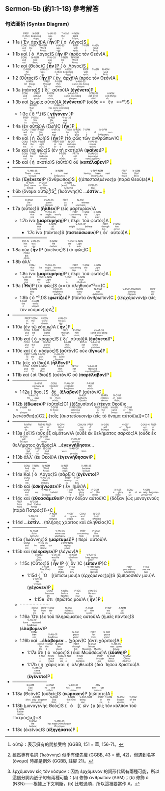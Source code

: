 ## Sermon-5b (約1:1-18) 參考解答

### 句法圖析 (Syntax Diagram)

- 1:1a (<RUBY><ruby><ruby>Ἐν<rt>ἐν</rt></ruby><rt>In [the]</rt></ruby><rt>PREP</rt></RUBY> <RUBY><ruby><ruby>ἀρχῇ<rt>ἀρχή</rt></ruby><rt>beginning</rt></ruby><rt>N-DSF</rt></RUBY>)A (<RUBY><ruby><ruby><strong><strong>ἦν</strong></strong><rt>εἰμί</rt></ruby><rt>was</rt></ruby><rt>V-IAI-3S</rt></RUBY>)P (<RUBY><ruby><ruby>ὁ<rt>ὁ</rt></ruby><rt>the</rt></ruby><rt>T-NSM</rt></RUBY> <RUBY><ruby><ruby>Λόγος<rt>λόγος</rt></ruby><rt>Word</rt></ruby><rt>N-NSM</rt></RUBY>)S <mark class="pm">,</mark>
- 1:1b <RUBY><ruby><ruby>καὶ<rt>καί</rt></ruby><rt>and</rt></ruby><rt>CONJ</rt></RUBY> (<RUBY><ruby><ruby>ὁ<rt>ὁ</rt></ruby><rt>the</rt></ruby><rt>T-NSM</rt></RUBY> <RUBY><ruby><ruby>Λόγος<rt>λόγος</rt></ruby><rt>Word</rt></ruby><rt>N-NSM</rt></RUBY>)S (<RUBY><ruby><ruby><strong><strong>ἦν</strong></strong><rt>εἰμί</rt></ruby><rt>was</rt></ruby><rt>V-IAI-3S</rt></RUBY>)P (<RUBY><ruby><ruby>πρὸς<rt>πρός</rt></ruby><rt>with</rt></ruby><rt>PREP</rt></RUBY> <RUBY><ruby><ruby>τὸν<rt>ὁ</rt></ruby><rt>-</rt></ruby><rt>T-ASM</rt></RUBY> <RUBY><ruby><ruby>Θεόν<rt>θεός</rt></ruby><rt>God</rt></ruby><rt>N-ASM</rt></RUBY>)A <mark class="pm">,</mark>
- 1:1c <RUBY><ruby><ruby>καὶ<rt>καί</rt></ruby><rt>and</rt></ruby><rt>CONJ</rt></RUBY> (<RUBY><ruby><ruby>Θεὸς<rt>θεός</rt></ruby><rt>God</rt></ruby><rt>N-NSM</rt></RUBY>)C (<RUBY><ruby><ruby><strong><strong>ἦν</strong></strong><rt>εἰμί</rt></ruby><rt>was</rt></ruby><rt>V-IAI-3S</rt></RUBY>)P (<RUBY><ruby><ruby>ὁ<rt>ὁ</rt></ruby><rt>the</rt></ruby><rt>T-NSM</rt></RUBY> <RUBY><ruby><ruby>Λόγος<rt>λόγος</rt></ruby><rt>Word</rt></ruby><rt>N-NSM</rt></RUBY>)S <mark class="pm">.</mark> 
- 1:2 (<RUBY><ruby><ruby>Οὗτος<rt>οὗτος</rt></ruby><rt>He</rt></ruby><rt>D-NSM</rt></RUBY>)S (<RUBY><ruby><ruby><strong><strong>ἦν</strong></strong><rt>εἰμί</rt></ruby><rt>was</rt></ruby><rt>V-IAI-3S</rt></RUBY>)P (<RUBY><ruby><ruby>ἐν<rt>ἐν</rt></ruby><rt>in [the]</rt></ruby><rt>PREP</rt></RUBY> <RUBY><ruby><ruby>ἀρχῇ<rt>ἀρχή</rt></ruby><rt>beginning</rt></ruby><rt>N-DSF</rt></RUBY>)A (<RUBY><ruby><ruby>πρὸς<rt>πρός</rt></ruby><rt>with</rt></ruby><rt>PREP</rt></RUBY> <RUBY><ruby><ruby>τὸν<rt>ὁ</rt></ruby><rt>-</rt></ruby><rt>T-ASM</rt></RUBY> <RUBY><ruby><ruby>Θεόν<rt>θεός</rt></ruby><rt>God</rt></ruby><rt>N-ASM</rt></RUBY>)A <mark class="pm">.</mark> 
- 1:3a (<RUBY><ruby><ruby>πάντα<rt>πᾶς</rt></ruby><rt>All things</rt></ruby><rt>A-NPN</rt></RUBY>)S (<RUBY><ruby><ruby>δι᾽<rt>διά</rt></ruby><rt>through</rt></ruby><rt>PREP</rt></RUBY> <RUBY><ruby><ruby>αὐτοῦ<rt>αὐτός</rt></ruby><rt>Him</rt></ruby><rt>P-GSM</rt></RUBY>)A (<RUBY><ruby><ruby><strong><strong>ἐγένετο</strong></strong><rt>γίνομαι</rt></ruby><rt>came into being</rt></ruby><rt>V-AMI-3S</rt></RUBY>)P <mark class="pm">,</mark>
- 1:3b <RUBY><ruby><ruby>καὶ<rt>καί</rt></ruby><rt>and</rt></ruby><rt>CONJ</rt></RUBY> (<RUBY><ruby><ruby>χωρὶς<rt>χωρίς</rt></ruby><rt>without</rt></ruby><rt>PREP</rt></RUBY> <RUBY><ruby><ruby>αὐτοῦ<rt>αὐτός</rt></ruby><rt>Him</rt></ruby><rt>P-GSM</rt></RUBY>)A (<RUBY><ruby><ruby><strong><strong>ἐγένετο</strong></strong><rt>γίνομαι</rt></ruby><rt>came into being</rt></ruby><rt>V-AMI-3S</rt></RUBY>)P (<RUBY><ruby><ruby>οὐδὲ<rt>οὐδέ</rt></ruby><rt>not even</rt></ruby><rt>CONJ-N</rt></RUBY> ==<RUBY><ruby><ruby>ἕν<rt>εἷς</rt></ruby><rt>one [thing]</rt></ruby><rt>A-NSN</rt></RUBY>==°¹)S <mark class="pm">.</mark> 
	- 1:3c (<RUBY><ruby><ruby>ὃ<rt>ὅς</rt></ruby><rt>that</rt></ruby><rt>R-NSN</rt></RUBY>°¹⮥)S (<RUBY><ruby><ruby><strong><strong>γέγονεν</strong></strong><rt>γίνομαι</rt></ruby><rt>has come into being</rt></ruby><rt>V-RAI-3S</rt></RUBY>)P 
- 1:4a (<RUBY><ruby><ruby>ἐν<rt>ἐν</rt></ruby><rt>In</rt></ruby><rt>PREP</rt></RUBY> <RUBY><ruby><ruby>αὐτῷ<rt>αὐτός</rt></ruby><rt>Him</rt></ruby><rt>P-DSM</rt></RUBY>)A (<RUBY><ruby><ruby>ζωὴ<rt>ζωή</rt></ruby><rt>life</rt></ruby><rt>N-NSF</rt></RUBY>)C (<RUBY><ruby><ruby><strong><strong>ἦν</strong></strong><rt>εἰμί</rt></ruby><rt>was</rt></ruby><rt>V-IAI-3S</rt></RUBY>)P <mark class="pm">,</mark>
- 1:4b <RUBY><ruby><ruby>καὶ<rt>καί</rt></ruby><rt>and</rt></ruby><rt>CONJ</rt></RUBY> (<RUBY><ruby><ruby>ἡ<rt>ὁ</rt></ruby><rt>the</rt></ruby><rt>T-NSF</rt></RUBY> <RUBY><ruby><ruby>ζωὴ<rt>ζωή</rt></ruby><rt>life</rt></ruby><rt>N-NSF</rt></RUBY>)S (<RUBY><ruby><ruby><strong><strong>ἦν</strong></strong><rt>εἰμί</rt></ruby><rt>was</rt></ruby><rt>V-IAI-3S</rt></RUBY>)P (<RUBY><ruby><ruby>τὸ<rt>ὁ</rt></ruby><rt>the</rt></ruby><rt>T-NSN</rt></RUBY> <RUBY><ruby><ruby>φῶς<rt>φῶς</rt></ruby><rt>light</rt></ruby><rt>N-NSN</rt></RUBY> <RUBY><ruby><ruby>τῶν<rt>ὁ</rt></ruby><rt>-</rt></ruby><rt>T-GPM</rt></RUBY> <RUBY><ruby><ruby>ἀνθρώπων<rt>ἄνθρωπος</rt></ruby><rt>of men</rt></ruby><rt>N-GPM</rt></RUBY>)C <mark class="pm">·</mark> 
- 1:5a <RUBY><ruby><ruby>καὶ<rt>καί</rt></ruby><rt>And</rt></ruby><rt>CONJ</rt></RUBY> (<RUBY><ruby><ruby>τὸ<rt>ὁ</rt></ruby><rt>the</rt></ruby><rt>T-NSN</rt></RUBY> <RUBY><ruby><ruby>φῶς<rt>φῶς</rt></ruby><rt>Light</rt></ruby><rt>N-NSN</rt></RUBY>)S (<RUBY><ruby><ruby>ἐν<rt>ἐν</rt></ruby><rt>in</rt></ruby><rt>PREP</rt></RUBY> <RUBY><ruby><ruby>τῇ<rt>ὁ</rt></ruby><rt>the</rt></ruby><rt>T-DSF</rt></RUBY> <RUBY><ruby><ruby>σκοτίᾳ<rt>σκοτία</rt></ruby><rt>darkness</rt></ruby><rt>N-DSF</rt></RUBY>)A (<RUBY><ruby><ruby><strong><strong>φαίνει</strong></strong><rt>φαίνω</rt></ruby><rt>shines</rt></ruby><rt>V-PAI-3S</rt></RUBY>)P <mark class="pm">,</mark>
- 1:5b <RUBY><ruby><ruby>καὶ<rt>καί</rt></ruby><rt>and</rt></ruby><rt>CONJ</rt></RUBY> (<RUBY><ruby><ruby>ἡ<rt>ὁ</rt></ruby><rt>the</rt></ruby><rt>T-NSF</rt></RUBY> <RUBY><ruby><ruby>σκοτία<rt>σκοτία</rt></ruby><rt>darkness</rt></ruby><rt>N-NSF</rt></RUBY>)S (<RUBY><ruby><ruby>αὐτὸ<rt>αὐτός</rt></ruby><rt>it</rt></ruby><rt>P-ASN</rt></RUBY>)C <RUBY><ruby><ruby>οὐ<rt>οὐ</rt></ruby><rt>not</rt></ruby><rt>PRT-N</rt></RUBY> (<RUBY><ruby><ruby><strong><strong>κατέλαβεν</strong></strong><rt>καταλαμβάνω</rt></ruby><rt>overcame</rt></ruby><rt>V-AAI-3S</rt></RUBY>)P <mark class="pm">.</mark>
- ————————
- 1:6a (<RUBY><ruby><ruby><strong><strong>Ἐγένετο</strong></strong><rt>γίνομαι</rt></ruby><rt>There came</rt></ruby><rt>V-AMI-3S</rt></RUBY>)P (<RUBY><ruby><ruby>ἄνθρωπος<rt>ἄνθρωπος</rt></ruby><rt>a man</rt></ruby><rt>N-NSM</rt></RUBY>)S <mark class="pm">,</mark> {(<RUBY><ruby><ruby><em><em>ἀπεσταλμένος</em></em><rt>ἀποστέλλω</rt></ruby><rt>having been sent</rt></ruby><rt>V-RPP-NSM</rt></RUBY>)p (<RUBY><ruby><ruby>παρὰ<rt>παρά</rt></ruby><rt>from</rt></ruby><rt>PREP</rt></RUBY> <RUBY><ruby><ruby>Θεοῦ<rt>θεός</rt></ruby><rt>God</rt></ruby><rt>N-GSM</rt></RUBY>)a}A <mark class="pm">,</mark> 
- 1:6b (<RUBY><ruby><ruby>ὄνομα<rt>ὄνομα</rt></ruby><rt>[the] name</rt></ruby><rt>N-NSN</rt></RUBY> <RUBY><ruby><ruby>αὐτῷ<rt>αὐτός</rt></ruby><rt>to Him</rt></ruby><rt>P-DSM</rt></RUBY>[^1])S[^2] (<RUBY><ruby><ruby>Ἰωάννης<rt>Ἰωάννης</rt></ruby><rt>[was] John</rt></ruby><rt>N-NSM</rt></RUBY>)C ...<RUBY><ruby><strong>ἐστὶν</strong><rt>εἰμί</rt></ruby><rt>V-PAI-3S</rt></RUBY>... <mark class="pm">·</mark>
- ————————
- 1:7a (<RUBY><ruby><ruby>οὗτος<rt>οὗτος</rt></ruby><rt>He</rt></ruby><rt>D-NSM</rt></RUBY>)S (<RUBY><ruby><ruby><strong><strong>ἦλθεν</strong></strong><rt>ἔρχομαι</rt></ruby><rt>came</rt></ruby><rt>V-AAI-3S</rt></RUBY>)P (<RUBY><ruby><ruby>εἰς<rt>εἰς</rt></ruby><rt>as</rt></ruby><rt>PREP</rt></RUBY> <RUBY><ruby><ruby>μαρτυρίαν<rt>μαρτυρία</rt></ruby><rt>a witness</rt></ruby><rt>N-ASF</rt></RUBY>)A
	- 1:7b <RUBY><ruby><ruby>ἵνα<rt>ἵνα</rt></ruby><rt>that</rt></ruby><rt>CONJ</rt></RUBY> (<RUBY><ruby><ruby><strong><strong>μαρτυρήσῃ</strong></strong><rt>μαρτυρέω</rt></ruby><rt>he might testify</rt></ruby><rt>V-AAS-3S</rt></RUBY>)P (<RUBY><ruby><ruby>περὶ<rt>περί</rt></ruby><rt>concerning</rt></ruby><rt>PREP</rt></RUBY> <RUBY><ruby><ruby>τοῦ<rt>ὁ</rt></ruby><rt>the</rt></ruby><rt>T-GSN</rt></RUBY> <RUBY><ruby><ruby>φωτός<rt>φῶς</rt></ruby><rt>Light</rt></ruby><rt>N-GSN</rt></RUBY>)A <mark class="pm">,</mark>
		- 1:7c <RUBY><ruby><ruby>ἵνα<rt>ἵνα</rt></ruby><rt>that</rt></ruby><rt>CONJ</rt></RUBY> (<RUBY><ruby><ruby>πάντες<rt>πᾶς</rt></ruby><rt>all</rt></ruby><rt>A-NPM</rt></RUBY>)S (<RUBY><ruby><ruby><strong><strong>πιστεύσωσιν</strong></strong><rt>πιστεύω</rt></ruby><rt>might believe</rt></ruby><rt>V-AAS-3P</rt></RUBY>)P (<RUBY><ruby><ruby>δι᾽<rt>διά</rt></ruby><rt>through</rt></ruby><rt>PREP</rt></RUBY> <RUBY><ruby><ruby>αὐτοῦ<rt>αὐτός</rt></ruby><rt>him</rt></ruby><rt>P-GSM</rt></RUBY>)A <mark class="pm">.</mark> 
- ————————
- 1:8a <RUBY><ruby><ruby>οὐκ<rt>οὐ</rt></ruby><rt>Not</rt></ruby><rt>PRT-N</rt></RUBY> (<RUBY><ruby><ruby><strong><strong>ἦν</strong></strong><rt>εἰμί</rt></ruby><rt>was</rt></ruby><rt>V-IAI-3S</rt></RUBY>)P (<RUBY><ruby><ruby>ἐκεῖνος<rt>ἐκεῖνος</rt></ruby><rt>He</rt></ruby><rt>D-NSM</rt></RUBY>)S (<RUBY><ruby><ruby>τὸ<rt>ὁ</rt></ruby><rt>the</rt></ruby><rt>T-NSN</rt></RUBY> <RUBY><ruby><ruby>φῶς<rt>φῶς</rt></ruby><rt>Light</rt></ruby><rt>N-NSN</rt></RUBY>)C <mark class="pm">,</mark>
- 1:8b <RUBY><ruby><ruby>ἀλλ᾽<rt>ἀλλά</rt></ruby><rt>but</rt></ruby><rt>CONJ</rt></RUBY>
	- 1:8c <RUBY><ruby><ruby>ἵνα<rt>ἵνα</rt></ruby><rt>that</rt></ruby><rt>CONJ</rt></RUBY> (<RUBY><ruby><ruby><strong><strong>μαρτυρήσῃ</strong></strong><rt>μαρτυρέω</rt></ruby><rt>he might witness</rt></ruby><rt>V-AAS-3S</rt></RUBY>)P (<RUBY><ruby><ruby>περὶ<rt>περί</rt></ruby><rt>concerning</rt></ruby><rt>PREP</rt></RUBY> <RUBY><ruby><ruby>τοῦ<rt>ὁ</rt></ruby><rt>the</rt></ruby><rt>T-GSN</rt></RUBY> <RUBY><ruby><ruby>φωτός<rt>φῶς</rt></ruby><rt>Light</rt></ruby><rt>N-GSN</rt></RUBY>)A <mark class="pm">.</mark>
- 1:9a (<RUBY><ruby><ruby><strong><strong>Ἦν</strong></strong><rt>εἰμί</rt></ruby><rt>Was</rt></ruby><rt>V-IAI-3S</rt></RUBY>)P (<RUBY><ruby><ruby>τὸ<rt>ὁ</rt></ruby><rt>the</rt></ruby><rt>T-NSN</rt></RUBY> <RUBY><ruby><ruby>φῶς<rt>φῶς</rt></ruby><rt>Light</rt></ruby><rt>N-NSN</rt></RUBY>)S (==<RUBY><ruby><ruby>τὸ<rt>ὁ</rt></ruby><rt>-</rt></ruby><rt>T-NSN</rt></RUBY> <RUBY><ruby><ruby>ἀληθινὸν<rt>ἀληθινός</rt></ruby><rt>true</rt></ruby><rt>A-NSN</rt></RUBY>°²==)C <mark class="pm">,</mark> 
	- 1:9b (<RUBY><ruby><ruby>ὃ<rt>ὅς</rt></ruby><rt>who</rt></ruby><rt>R-NSN</rt></RUBY>°²⮥)S (<RUBY><ruby><ruby><strong><strong>φωτίζει</strong></strong><rt>φωτίζω</rt></ruby><rt>enlightens</rt></ruby><rt>V-PAI-3S</rt></RUBY>)P (<RUBY><ruby><ruby>πάντα<rt>πᾶς</rt></ruby><rt>every</rt></ruby><rt>A-ASM</rt></RUBY> <RUBY><ruby><ruby>ἄνθρωπον<rt>ἄνθρωπος</rt></ruby><rt>man</rt></ruby><rt>N-ASM</rt></RUBY>)C <mark class="pm">,</mark> {(<RUBY><ruby><ruby><em>ἐρχόμενον</em><rt>ἔρχομαι</rt></ruby><rt>coming</rt></ruby><rt>V-PMP-ASM⁞NSN</rt></RUBY>)p (<RUBY><ruby><ruby>εἰς<rt>εἰς</rt></ruby><rt>into</rt></ruby><rt>PREP</rt></RUBY> <RUBY><ruby><ruby>τὸν<rt>ὁ</rt></ruby><rt>the</rt></ruby><rt>T-ASM</rt></RUBY> <RUBY><ruby><ruby>κόσμον<rt>κόσμος</rt></ruby><rt>world</rt></ruby><rt>N-ASM</rt></RUBY>)a}A[^3] <mark class="pm">.</mark> 
- ————————
- 1:10a (<RUBY><ruby><ruby>ἐν<rt>ἐν</rt></ruby><rt>In</rt></ruby><rt>PREP</rt></RUBY> <RUBY><ruby><ruby>τῷ<rt>ὁ</rt></ruby><rt>the</rt></ruby><rt>T-DSM</rt></RUBY> <RUBY><ruby><ruby>κόσμῳ<rt>κόσμος</rt></ruby><rt>world</rt></ruby><rt>N-DSM</rt></RUBY>)A (<RUBY><ruby><ruby><strong><strong>ἦν</strong></strong><rt>εἰμί</rt></ruby><rt>He was</rt></ruby><rt>V-IAI-3S</rt></RUBY>)P <mark class="pm">,</mark>
- 1:10b <RUBY><ruby><ruby>καὶ<rt>καί</rt></ruby><rt>and</rt></ruby><rt>CONJ</rt></RUBY> (<RUBY><ruby><ruby>ὁ<rt>ὁ</rt></ruby><rt>the</rt></ruby><rt>T-NSM</rt></RUBY> <RUBY><ruby><ruby>κόσμος<rt>κόσμος</rt></ruby><rt>world</rt></ruby><rt>N-NSM</rt></RUBY>)S (<RUBY><ruby><ruby>δι᾽<rt>διά</rt></ruby><rt>through</rt></ruby><rt>PREP</rt></RUBY> <RUBY><ruby><ruby>αὐτοῦ<rt>αὐτός</rt></ruby><rt>Him</rt></ruby><rt>P-GSM</rt></RUBY>)A (<RUBY><ruby><ruby><strong><strong>ἐγένετο</strong></strong><rt>γίνομαι</rt></ruby><rt>came into being</rt></ruby><rt>V-AMI-3S</rt></RUBY>)P <mark class="pm">,</mark>
- 1:10c <RUBY><ruby><ruby>καὶ<rt>καί</rt></ruby><rt>and</rt></ruby><rt>CONJ</rt></RUBY> (<RUBY><ruby><ruby>ὁ<rt>ὁ</rt></ruby><rt>the</rt></ruby><rt>T-NSM</rt></RUBY> <RUBY><ruby><ruby>κόσμος<rt>κόσμος</rt></ruby><rt>world</rt></ruby><rt>N-NSM</rt></RUBY>)S (<RUBY><ruby><ruby>αὐτὸν<rt>αὐτός</rt></ruby><rt>Him</rt></ruby><rt>P-ASM</rt></RUBY>)C <RUBY><ruby><ruby>οὐκ<rt>οὐ</rt></ruby><rt>not</rt></ruby><rt>PRT-N</rt></RUBY> (<RUBY><ruby><ruby><strong><strong>ἔγνω</strong></strong><rt>γινώσκω</rt></ruby><rt>knew</rt></ruby><rt>V-AAI-3S</rt></RUBY>)P <mark class="pm">.</mark> 
- 1:11a (<RUBY><ruby><ruby>εἰς<rt>εἰς</rt></ruby><rt>To</rt></ruby><rt>PREP</rt></RUBY> <RUBY><ruby><ruby>τὰ<rt>ὁ</rt></ruby><rt>the</rt></ruby><rt>T-APN</rt></RUBY> <RUBY><ruby><ruby>ἴδια<rt>ἴδιος</rt></ruby><rt>own</rt></ruby><rt>A-APN</rt></RUBY>)A (<RUBY><ruby><ruby><strong><strong>ἦλθεν</strong></strong><rt>ἔρχομαι</rt></ruby><rt>He came</rt></ruby><rt>V-AAI-3S</rt></RUBY>)P <mark class="pm">,</mark>
- 1:11b <RUBY><ruby><ruby>καὶ<rt>καί</rt></ruby><rt>and</rt></ruby><rt>CONJ</rt></RUBY> (<RUBY><ruby><ruby>οἱ<rt>ὁ</rt></ruby><rt>the</rt></ruby><rt>T-NPM</rt></RUBY> <RUBY><ruby><ruby>ἴδιοι<rt>ἴδιος</rt></ruby><rt>own</rt></ruby><rt>A-NPM</rt></RUBY>)S (<RUBY><ruby><ruby>αὐτὸν<rt>αὐτός</rt></ruby><rt>Him</rt></ruby><rt>P-ASM</rt></RUBY>)C <RUBY><ruby><ruby>οὐ<rt>οὐ</rt></ruby><rt>not</rt></ruby><rt>PRT-N</rt></RUBY> (<RUBY><ruby><ruby><strong><strong>παρέλαβον</strong></strong><rt>παραλαμβάνω</rt></ruby><rt>received</rt></ruby><rt>V-AAI-3P</rt></RUBY>)P <mark class="pm">.</mark> 
- ————————
	- 1:12a (<RUBY><ruby><ruby>ὅσοι<rt>ὅσος</rt></ruby><rt>As many as</rt></ruby><rt>K-NPM</rt></RUBY>)S <RUBY><ruby><ruby>δὲ<rt>δέ</rt></ruby><rt>however</rt></ruby><rt>CONJ</rt></RUBY> (<RUBY><ruby><ruby><strong><strong>ἔλαβον</strong></strong><rt>λαμβάνω</rt></ruby><rt>received</rt></ruby><rt>V-AAI-3P</rt></RUBY>)P (<RUBY><ruby><ruby>αὐτόν<rt>αὐτός</rt></ruby><rt>Him</rt></ruby><rt>P-ASM</rt></RUBY>)C <mark class="pm">,</mark> 
- 1:12b (<RUBY><ruby><ruby><strong><strong>ἔδωκεν</strong></strong><rt>δίδωμι</rt></ruby><rt>He gave</rt></ruby><rt>V-AAI-3S</rt></RUBY>)P (<RUBY><ruby><ruby>αὐτοῖς<rt>αὐτός</rt></ruby><rt>to them</rt></ruby><rt>P-DPM</rt></RUBY>)C1 {(<RUBY><ruby><ruby>ἐξουσίαν<rt>ἐξουσία</rt></ruby><rt>authority</rt></ruby><rt>N-ASF</rt></RUBY>)s (<RUBY><ruby><ruby>τέκνα<rt>τέκνον</rt></ruby><rt>children</rt></ruby><rt>N-APN</rt></RUBY> <RUBY><ruby><ruby>Θεοῦ<rt>θεός</rt></ruby><rt>of God</rt></ruby><rt>N-GSM</rt></RUBY>)c (<RUBY><ruby><ruby><em>γενέσθαι</em><rt>γίνομαι</rt></ruby><rt>to be</rt></ruby><rt>V-AMN</rt></RUBY>)p}C2 <mark class="pm">,</mark> {<RUBY><ruby><ruby>τοῖς<rt>ὁ</rt></ruby><rt>to those</rt></ruby><rt>T-DPM</rt></RUBY> [(<RUBY><ruby><ruby><em><em>πιστεύουσιν</em></em><rt>πιστεύω</rt></ruby><rt>believing</rt></ruby><rt>V-PAP-DPM</rt></RUBY>)p (<RUBY><ruby><ruby>εἰς<rt>εἰς</rt></ruby><rt>in</rt></ruby><rt>PREP</rt></RUBY> <RUBY><ruby><ruby>τὸ<rt>ὁ</rt></ruby><rt>the</rt></ruby><rt>T-ASN</rt></RUBY> <RUBY><ruby><ruby>ὄνομα<rt>ὄνομα</rt></ruby><rt>name</rt></ruby><rt>N-ASN</rt></RUBY> <RUBY><ruby><ruby>αὐτοῦ<rt>αὐτός</rt></ruby><rt>of Him</rt></ruby><rt>P-GSM</rt></RUBY>)a]}=C1 <mark class="pm">,</mark> 
- ————————
- 1:13a (<RUBY><ruby><ruby>οἳ<rt>ὅς</rt></ruby><rt>who</rt></ruby><rt>R-NPM</rt></RUBY>)S (<RUBY><ruby><ruby>οὐκ<rt>οὐ</rt></ruby><rt>not</rt></ruby><rt>PRT-N</rt></RUBY> <RUBY><ruby><ruby>ἐξ<rt>ἐκ</rt></ruby><rt>of</rt></ruby><rt>PREP</rt></RUBY> <RUBY><ruby><ruby>αἱμάτων<rt>αἷμα</rt></ruby><rt>blood</rt></ruby><rt>N-GPN</rt></RUBY>)A (<RUBY><ruby><ruby>οὐδὲ<rt>οὐδέ</rt></ruby><rt>nor</rt></ruby><rt>CONJ-N</rt></RUBY> <RUBY><ruby><ruby>ἐκ<rt>ἐκ</rt></ruby><rt>of</rt></ruby><rt>PREP</rt></RUBY> <RUBY><ruby><ruby>θελήματος<rt>θέλημα</rt></ruby><rt>will</rt></ruby><rt>N-GSN</rt></RUBY> <RUBY><ruby><ruby>σαρκὸς<rt>σάρξ</rt></ruby><rt>of flesh</rt></ruby><rt>N-GSF</rt></RUBY>)A (<RUBY><ruby><ruby>οὐδὲ<rt>οὐδέ</rt></ruby><rt>nor</rt></ruby><rt>CONJ-N</rt></RUBY> <RUBY><ruby><ruby>ἐκ<rt>ἐκ</rt></ruby><rt>of</rt></ruby><rt>PREP</rt></RUBY> <RUBY><ruby><ruby>θελήματος<rt>θέλημα</rt></ruby><rt>will</rt></ruby><rt>N-GSN</rt></RUBY> <RUBY><ruby><ruby>ἀνδρὸς<rt>ἀνήρ</rt></ruby><rt>of man</rt></ruby><rt>N-GSM</rt></RUBY>)A ...<RUBY><ruby><ruby><strong><strong>ἐγεννήθησαν</strong></strong><rt>γεννάω</rt></ruby></ruby><rt>V-API-3P</rt></RUBY>...
- 1:13b <RUBY><ruby><ruby>ἀλλ᾽<rt>ἀλλά</rt></ruby><rt>but</rt></ruby><rt>CONJ</rt></RUBY> (<RUBY><ruby><ruby>ἐκ<rt>ἐκ</rt></ruby><rt>of</rt></ruby><rt>PREP</rt></RUBY> <RUBY><ruby><ruby>Θεοῦ<rt>θεός</rt></ruby><rt>God</rt></ruby><rt>N-GSM</rt></RUBY>)A (<RUBY><ruby><ruby><strong><strong>ἐγεννήθησαν</strong></strong><rt>γεννάω</rt></ruby><rt>were born</rt></ruby><rt>V-API-3P</rt></RUBY>)P <mark class="pm">.</mark>
- ————————
- 1:14a <RUBY><ruby><ruby>Καὶ<rt>καί</rt></ruby><rt>And</rt></ruby><rt>CONJ</rt></RUBY> (<RUBY><ruby><ruby>ὁ<rt>ὁ</rt></ruby><rt>the</rt></ruby><rt>T-NSM</rt></RUBY> <RUBY><ruby><ruby>Λόγος<rt>λόγος</rt></ruby><rt>Word</rt></ruby><rt>N-NSM</rt></RUBY>)S (<RUBY><ruby><ruby>σὰρξ<rt>σάρξ</rt></ruby><rt>flesh</rt></ruby><rt>N-NSF</rt></RUBY>)C (<RUBY><ruby><ruby><strong><strong>ἐγένετο</strong></strong><rt>γίνομαι</rt></ruby><rt>became</rt></ruby><rt>V-AMI-3S</rt></RUBY>)P
- 1:14b <RUBY><ruby><ruby>καὶ<rt>καί</rt></ruby><rt>and</rt></ruby><rt>CONJ</rt></RUBY> (<RUBY><ruby><ruby><strong><strong>ἐσκήνωσεν</strong></strong><rt>σκηνόω</rt></ruby><rt>dwelt</rt></ruby><rt>V-AAI-3S</rt></RUBY>)P (<RUBY><ruby><ruby>ἐν<rt>ἐν</rt></ruby><rt>among</rt></ruby><rt>PREP</rt></RUBY> <RUBY><ruby><ruby>ἡμῖν<rt>ἐγώ</rt></ruby><rt>us</rt></ruby><rt>P-1DP</rt></RUBY>)A <mark class="pm">,</mark>
- 1:14c <RUBY><ruby><ruby>καὶ<rt>καί</rt></ruby><rt>and</rt></ruby><rt>CONJ</rt></RUBY> (<RUBY><ruby><ruby><strong><strong>ἐθεασάμεθα</strong></strong><rt>θεάομαι</rt></ruby><rt>we beheld</rt></ruby><rt>V-AMI-1P</rt></RUBY>)P (<RUBY><ruby><ruby>τὴν<rt>ὁ</rt></ruby><rt>the</rt></ruby><rt>T-ASF</rt></RUBY> <RUBY><ruby><ruby>δόξαν<rt>δόξα</rt></ruby><rt>glory</rt></ruby><rt>N-ASF</rt></RUBY> <RUBY><ruby><ruby>αὐτοῦ<rt>αὐτός</rt></ruby><rt>of Him</rt></ruby><rt>P-GSM</rt></RUBY>)C <mark class="pm">,</mark> {<RUBY><ruby><ruby>δόξαν<rt>δόξα</rt></ruby><rt>a glory</rt></ruby><rt>N-ASF</rt></RUBY> [<RUBY><ruby><ruby>ὡς<rt>ὡς</rt></ruby><rt>as</rt></ruby><rt>CONJ</rt></RUBY> <RUBY><ruby><ruby>μονογενοῦς<rt>μονογενής</rt></ruby><rt>of an only begotten</rt></ruby><rt>A-GSM</rt></RUBY> (<RUBY><ruby><ruby>παρὰ<rt>παρά</rt></ruby><rt>from</rt></ruby><rt>PREP</rt></RUBY> <RUBY><ruby><ruby>Πατρός<rt>πατήρ</rt></ruby><rt>[the] Father</rt></ruby><rt>N-GSM</rt></RUBY>)]}+C <mark class="pm">,</mark> 
- 1:14d ...<RUBY><ruby><strong>ἐστὶν</strong><rt>εἰμί</rt></ruby><rt>V-PAI-3S</rt></RUBY>... (<RUBY><ruby><ruby>πλήρης<rt>πλήρης</rt></ruby><rt>full</rt></ruby><rt>A-NSM</rt></RUBY> <RUBY><ruby><ruby>χάριτος<rt>χάρις</rt></ruby><rt>of grace</rt></ruby><rt>N-GSF</rt></RUBY> <RUBY><ruby><ruby>καὶ<rt>καί</rt></ruby><rt>and</rt></ruby><rt>CONJ</rt></RUBY> <RUBY><ruby><ruby>ἀληθείας<rt>ἀλήθεια</rt></ruby><rt>truth</rt></ruby><rt>N-GSF</rt></RUBY>)C <mark class="pm">.</mark> 
- ————————
- 1:15a (<RUBY><ruby><ruby>Ἰωάννης<rt>Ἰωάννης</rt></ruby><rt>John</rt></ruby><rt>N-NSM</rt></RUBY>)S (<RUBY><ruby><ruby><strong><strong>μαρτυρεῖ</strong></strong><rt>μαρτυρέω</rt></ruby><rt>witnesses</rt></ruby><rt>V-PAI-3S</rt></RUBY>)P (<RUBY><ruby><ruby>περὶ<rt>περί</rt></ruby><rt>concerning</rt></ruby><rt>PREP</rt></RUBY> <RUBY><ruby><ruby>αὐτοῦ<rt>αὐτός</rt></ruby><rt>Him</rt></ruby><rt>P-GSM</rt></RUBY>)A
- 1:15b <RUBY><ruby><ruby>καὶ<rt>καί</rt></ruby><rt>and</rt></ruby><rt>CONJ</rt></RUBY> (<RUBY><ruby><ruby><strong><strong>κέκραγεν</strong></strong><rt>κράζω</rt></ruby><rt>he cried out</rt></ruby><rt>V-RAI-3S</rt></RUBY>)P (<RUBY><ruby><ruby><em><em>λέγων</em></em><rt>λέγω</rt></ruby><rt>saying</rt></ruby><rt>V-PAP-NSM</rt></RUBY>)A <mark class="pm">·</mark> 
	- 1:15c (<RUBY><ruby><ruby>Οὗτος<rt>οὗτος</rt></ruby><rt>This</rt></ruby><rt>D-NSM</rt></RUBY>)S (<RUBY><ruby><ruby><strong><strong>ἦν</strong></strong><rt>εἰμί</rt></ruby><rt>was He</rt></ruby><rt>V-IAI-3S</rt></RUBY>)P {(<RUBY><ruby><ruby>ὃν<rt>ὅς</rt></ruby><rt>of whom</rt></ruby><rt>R-ASM</rt></RUBY>)C (<RUBY><ruby><ruby><strong><strong>εἶπον</strong></strong><rt>εἶπον</rt></ruby><rt>I was saying</rt></ruby><rt>V-AAI-1S</rt></RUBY>)P}C <mark class="pm">·</mark> 
		- 1:15d {<RUBY><ruby><ruby>Ὁ<rt>ὁ</rt></ruby><rt>The [One]</rt></ruby><rt>T-NSM</rt></RUBY> [(<RUBY><ruby><ruby>ὀπίσω<rt>ὀπίσω</rt></ruby><rt>after</rt></ruby><rt>PREP</rt></RUBY> <RUBY><ruby><ruby>μου<rt>ἐγώ</rt></ruby><rt>me</rt></ruby><rt>P-1GS</rt></RUBY>)a (<RUBY><ruby><ruby><em><em>ἐρχόμενος</em></em><rt>ἔρχομαι</rt></ruby><rt>coming</rt></ruby><rt>V-PMP-NSM</rt></RUBY>)p]}S (<RUBY><ruby><ruby>ἔμπροσθέν<rt>ἔμπροσθεν</rt></ruby><rt>precedence</rt></ruby><rt>PREP</rt></RUBY> <RUBY><ruby><ruby>μου<rt>ἐγώ</rt></ruby><rt>over me</rt></ruby><rt>P-1GS</rt></RUBY>)A (<RUBY><ruby><ruby><strong><strong>γέγονεν</strong></strong><rt>γίνομαι</rt></ruby><rt>has</rt></ruby><rt>V-RAI-3S</rt></RUBY>)P <mark class="pm">,</mark>
			- 1:15e <RUBY><ruby><ruby>ὅτι<rt>ὅτι</rt></ruby><rt>because</rt></ruby><rt>CONJ</rt></RUBY> (<RUBY><ruby><ruby>πρῶτός<rt>πρῶτος</rt></ruby><rt>before</rt></ruby><rt>A-NSM</rt></RUBY> <RUBY><ruby><ruby>μου<rt>ἐγώ</rt></ruby><rt>me</rt></ruby><rt>P-1GS</rt></RUBY>)A (<RUBY><ruby><ruby><strong><strong>ἦν</strong></strong><rt>εἰμί</rt></ruby><rt>He was</rt></ruby><rt>V-IAI-3S</rt></RUBY>)P <mark class="pm">.</mark> 
	- ⋯⋯⋯⋯⋯⋯⋯
	- 1:16a  <RUBY><ruby><ruby>Ὅτι<rt>ὅτι</rt></ruby><rt>For</rt></ruby><rt>CONJ</rt></RUBY> (<RUBY><ruby><ruby>ἐκ<rt>ἐκ</rt></ruby><rt>from</rt></ruby><rt>PREP</rt></RUBY> <RUBY><ruby><ruby>τοῦ<rt>ὁ</rt></ruby><rt>the</rt></ruby><rt>T-GSN</rt></RUBY> <RUBY><ruby><ruby>πληρώματος<rt>πλήρωμα</rt></ruby><rt>fullness</rt></ruby><rt>N-GSN</rt></RUBY> <RUBY><ruby><ruby>αὐτοῦ<rt>αὐτός</rt></ruby><rt>of Him</rt></ruby><rt>P-GSM</rt></RUBY>)A (<RUBY><ruby><ruby>ἡμεῖς<rt>ἐγώ</rt></ruby><rt>we</rt></ruby><rt>P-1NP</rt></RUBY> <RUBY><ruby><ruby>πάντες<rt>πᾶς</rt></ruby><rt>all</rt></ruby><rt>A-NPM</rt></RUBY>)S (<RUBY><ruby><ruby><strong><strong>ἐλάβομεν</strong></strong><rt>λαμβάνω</rt></ruby><rt>have received</rt></ruby><rt>V-AAI-1P</rt></RUBY>)P 
	- 1:16b <RUBY><ruby><ruby>καὶ<rt>καί</rt></ruby><rt>then</rt></ruby><rt>CONJ</rt></RUBY> ...<RUBY><ruby><ruby><strong><strong>ἐλάβομεν</strong></strong><rt>λαμβάνω</rt></ruby></ruby><rt>V-AAI-1P</rt></RUBY>... (<RUBY><ruby><ruby>χάριν<rt>χάρις</rt></ruby><rt>grace</rt></ruby><rt>N-ASF</rt></RUBY>)C (<RUBY><ruby><ruby>ἀντὶ<rt>ἀντί</rt></ruby><rt>for</rt></ruby><rt>PREP</rt></RUBY> <RUBY><ruby><ruby>χάριτος<rt>χάρις</rt></ruby><rt>grace</rt></ruby><rt>N-GSF</rt></RUBY>)A <mark class="pm">·</mark> 
		- 1:17a <RUBY><ruby><ruby>ὅτι<rt>ὅτι</rt></ruby><rt>For</rt></ruby><rt>CONJ</rt></RUBY> (<RUBY><ruby><ruby>ὁ<rt>ὁ</rt></ruby><rt>the</rt></ruby><rt>T-NSM</rt></RUBY> <RUBY><ruby><ruby>νόμος<rt>νόμος</rt></ruby><rt>law</rt></ruby><rt>N-NSM</rt></RUBY>)S (<RUBY><ruby><ruby>διὰ<rt>διά</rt></ruby><rt>through</rt></ruby><rt>PREP</rt></RUBY> <RUBY><ruby><ruby>Μωϋσέως<rt>Μωϋσῆς, Μωσῆς</rt></ruby><rt>Moses</rt></ruby><rt>N-GSM</rt></RUBY>)A (<RUBY><ruby><ruby><strong><strong>ἐδόθη</strong></strong><rt>δίδωμι</rt></ruby><rt>was given</rt></ruby><rt>V-API-3S</rt></RUBY>)P <mark class="pm">,</mark> 
		- 1:17b (<RUBY><ruby><ruby>ἡ<rt>ὁ</rt></ruby><rt>-</rt></ruby><rt>T-NSF</rt></RUBY> <RUBY><ruby><ruby>χάρις<rt>χάρις</rt></ruby><rt>grace</rt></ruby><rt>N-NSF</rt></RUBY> <RUBY><ruby><ruby>καὶ<rt>καί</rt></ruby><rt>and</rt></ruby><rt>CONJ</rt></RUBY> <RUBY><ruby><ruby>ἡ<rt>ὁ</rt></ruby><rt>-</rt></ruby><rt>T-NSF</rt></RUBY> <RUBY><ruby><ruby>ἀλήθεια<rt>ἀλήθεια</rt></ruby><rt>truth</rt></ruby><rt>N-NSF</rt></RUBY>)S (<RUBY><ruby><ruby>διὰ<rt>διά</rt></ruby><rt>through</rt></ruby><rt>PREP</rt></RUBY> <RUBY><ruby><ruby>Ἰησοῦ<rt>Ἰησοῦς</rt></ruby><rt>Jesus</rt></ruby><rt>N-GSM</rt></RUBY> <RUBY><ruby><ruby>Χριστοῦ<rt>Χριστός</rt></ruby><rt>Christ</rt></ruby><rt>N-GSM</rt></RUBY>)A (<RUBY><ruby><ruby><strong><strong>ἐγένετο</strong></strong><rt>γίνομαι</rt></ruby><rt>came</rt></ruby><rt>V-AMI-3S</rt></RUBY>)P <mark class="pm">.</mark> 
- ————————
- 1:18a (<RUBY><ruby><ruby>Θεὸν<rt>θεός</rt></ruby><rt>God</rt></ruby><rt>N-ASM</rt></RUBY>)C (<RUBY><ruby><ruby>οὐδεὶς<rt>οὐδείς</rt></ruby><rt>no one</rt></ruby><rt>A-NSM</rt></RUBY>)S (<RUBY><ruby><ruby><strong><strong>ἑώρακεν</strong></strong><rt>ὁράω</rt></ruby><rt>has seen</rt></ruby><rt>V-RAI-3S</rt></RUBY>)P (<RUBY><ruby><ruby>πώποτε<rt>πώποτε</rt></ruby><rt>ever yet</rt></ruby><rt>ADV</rt></RUBY>)A <mark class="pm">·</mark> 
- 1:18b (<RUBY><ruby><ruby>μονογενὴς<rt>μονογενής</rt></ruby><rt>[the] only begotten</rt></ruby><rt>A-NSM</rt></RUBY> <RUBY><ruby><ruby>Θεὸς<rt>θεός</rt></ruby><rt>God</rt></ruby><rt>N-NSM</rt></RUBY>)S {<RUBY><ruby><ruby>ὁ<rt>ὁ</rt></ruby><rt>the [One]</rt></ruby><rt>T-NSM</rt></RUBY> [(<RUBY><ruby><ruby><em><em>ὢν</em></em><rt>εἰμί</rt></ruby><rt>being</rt></ruby><rt>V-PAP-NSM</rt></RUBY>)p (<RUBY><ruby><ruby>εἰς<rt>εἰς</rt></ruby><rt>in</rt></ruby><rt>PREP</rt></RUBY> <RUBY><ruby><ruby>τὸν<rt>ὁ</rt></ruby><rt>the</rt></ruby><rt>T-ASM</rt></RUBY> <RUBY><ruby><ruby>κόλπον<rt>κόλπος</rt></ruby><rt>bosom</rt></ruby><rt>N-ASM</rt></RUBY> <RUBY><ruby><ruby>τοῦ<rt>ὁ</rt></ruby><rt>of the</rt></ruby><rt>T-GSM</rt></RUBY> <RUBY><ruby><ruby>Πατρὸς<rt>πατήρ</rt></ruby><rt>Father</rt></ruby><rt>N-GSM</rt></RUBY>)a]}=S 
- 1:18c (<RUBY><ruby><ruby>ἐκεῖνος<rt>ἐκεῖνος</rt></ruby><rt>He</rt></ruby><rt>D-NSM</rt></RUBY>)S (<RUBY><ruby><ruby><strong>ἐξηγήσατο</strong><rt>ἐξηγέομαι</rt></ruby><rt>has made [Him] known</rt></ruby><rt>V-AMI-3S</rt></RUBY>)P <mark class="pm">.</mark> 

[^1]: αὐτῷ：表示擁有的間接受格 (GGBB, 151 = 華, 156-7)。
[^2]: 雖然專有名詞 (Ἰωάννης) 似乎有優先權 (GGBB, 43 = 華, 42)，但遇到名字 (ὄνομα) 時卻是例外 (GGBB, 註腳 21)。
[^3]: ἐρχόμενον εἰς τὸν κόσμον：因為 ἐρχόμενον 的詞形代碼有兩種可能，所以這個分詞內嵌子句有兩種可能：(a) 修飾 ἄνθρωπον (ASM)；(b) 修飾 ὃ (NSN)——根據上下文判斷，(b) 比較通順，所以這裡要當作 A。